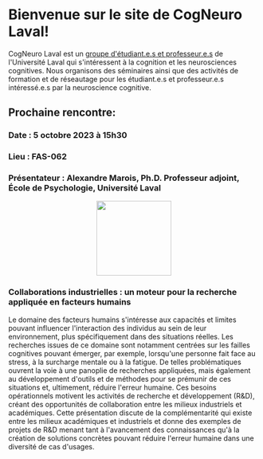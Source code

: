 


# Bienvenue sur le site de CogNeuro Laval!

CogNeuro Laval est un [groupe d'étudiant.e.s et professeur.e.s](https://mpcoll.github.io/cogneurosite/content/comite.html) de l'Université Laval qui s'intéressent à la cognition et les neurosciences cognitives. Nous organisons des séminaires ainsi que des activités de formation et de réseautage pour les étudiant.e.s et professeur.e.s intéressé.e.s par la neuroscience cognitive.




## Prochaine rencontre:

### Date : 5 octobre 2023 à 15h30
### Lieu : FAS-062
### Présentateur : Alexandre Marois, Ph.D. Professeur adjoint, École de Psychologie, Université Laval

<p align="center">
<img src="../_images/presentateur/amarois.jpg" width="150"/>

### Collaborations industrielles : un moteur pour la recherche appliquée en facteurs humains

Le domaine des facteurs humains s'intéresse aux capacités et limites pouvant influencer l'interaction des individus au sein de leur environnement, plus spécifiquement dans des situations réelles. Les recherches issues de ce domaine sont notamment centrées sur les failles cognitives pouvant émerger, par exemple, lorsqu'une personne fait face au stress, à la surcharge mentale ou à la fatigue. De telles problématiques ouvrent la voie à une panoplie de recherches appliquées, mais également au développement d'outils et de méthodes pour se prémunir de ces situations et, ultimement, réduire l'erreur humaine. Ces besoins opérationnels motivent les activités de recherche et développement (R&D), créant des opportunités de collaboration entre les milieux industriels et académiques. Cette présentation discute de la complémentarité qui existe entre les milieux académiques et industriels et donne des exemples de projets de R&D menant tant à l'avancement des connaissances qu'à la création de solutions concrètes pouvant réduire l'erreur humaine dans une diversité de cas d'usages.